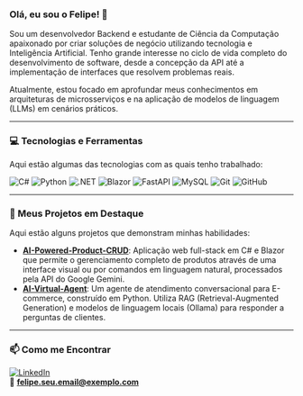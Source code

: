 ### Olá, eu sou o Felipe! 👋

Sou um desenvolvedor Backend e estudante de Ciência da Computação apaixonado por criar soluções de negócio utilizando tecnologia e Inteligência Artificial. Tenho grande interesse no ciclo de vida completo do desenvolvimento de software, desde a concepção da API até a implementação de interfaces que resolvem problemas reais.

Atualmente, estou focado em aprofundar meus conhecimentos em arquiteturas de microsserviços e na aplicação de modelos de linguagem (LLMs) em cenários práticos.

---

### 💻 Tecnologias e Ferramentas

Aqui estão algumas das tecnologias com as quais tenho trabalhado:

![C#](https://img.shields.io/badge/C%23-239120?style=for-the-badge&logo=c-sharp&logoColor=white)
![Python](https://img.shields.io/badge/python-3670A0?style=for-the-badge&logo=python&logoColor=ffdd54)
![.NET](https://img.shields.io/badge/.NET-512BD4?style=for-the-badge&logo=dotnet&logoColor=white)
![Blazor](https://img.shields.io/badge/blazor-%23512BD4?style=for-the-badge&logo=blazor&logoColor=white)
![FastAPI](https://img.shields.io/badge/FastAPI-005571?style=for-the-badge&logo=fastapi&logoColor=white)
![MySQL](https://img.shields.io/badge/mysql-%2300f.svg?style=for-the-badge&logo=mysql&logoColor=white)
![Git](https://img.shields.io/badge/git-%23F05033.svg?style=for-the-badge&logo=git&logoColor=white)
![GitHub](https://img.shields.io/badge/github-%23121011.svg?style=for-the-badge&logo=github&logoColor=white)

---

### 🚀 Meus Projetos em Destaque

Aqui estão alguns projetos que demonstram minhas habilidades:

* **[AI-Powered-Product-CRUD](https://github.com/felipelopes11/AI-Powered-Product-CRUD)**: Aplicação web full-stack em C# e Blazor que permite o gerenciamento completo de produtos através de uma interface visual ou por comandos em linguagem natural, processados pela API do Google Gemini.
* **[AI-Virtual-Agent](https://github.com/felipelopes11/AI-Virtual-Agent)**: Um agente de atendimento conversacional para E-commerce, construído em Python. Utiliza RAG (Retrieval-Augmented Generation) e modelos de linguagem locais (Ollama) para responder a perguntas de clientes.

---

### 📫 Como me Encontrar

[![LinkedIn](https://img.shields.io/badge/linkedin-%230077B5.svg?style=for-the-badge&logo=linkedin&logoColor=white)](https://www.linkedin.com/in/seu-usuario-aqui/)
<br>
📧 **felipe.seu.email@exemplo.com**
